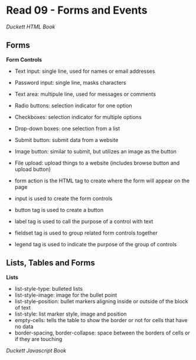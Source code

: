 # Read 09 - Forms and Events

*Duckett HTML Book*

## Forms

**Form Controls**
  - Text input: single line, used for names or email addresses
  - Password input: single line, masks characters
  - Text area: multipule line, used for messages or comments
  - Radio buttons: selection indicator for one option
  - Checkboxes: selection indicator for multiple options
  - Drop-down boxes: one selection from a list
  - Submit button: submit data from a website
  - Image button: similar to submit, but utilizes an image as the button
  - File upload: upload things to a website (includes browse button and upload button)

  - form action is the HTML tag to create where the form will appear on the page
  - input is used to create the form controls
  - button tag is used to create a button
  - label tag is used to call the purpose of a control with text
  - fieldset tag is used to group related form controls together
  - legend tag is used to indicate the purpose of the group of controls

## Lists, Tables and Forms

**Lists**
  - list-style-type: bulleted lists
  - list-style-image: image for the bullet point
  - list-style-position: bullet markers aligning inside or outside of the block of text
  - list-style: list marker style, image and position
  - empty-cells: tells the table to show the border or not for cells that have no data
  - border-spacing, border-collapse: space between the borders of cells or if they are touching


*Duckett Javascript Book*